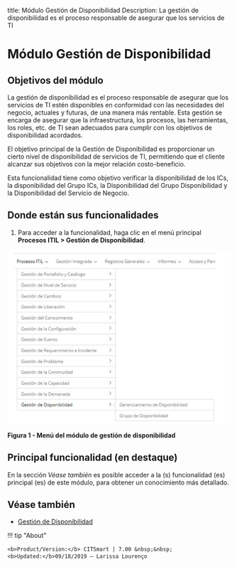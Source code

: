 title: Módulo Gestión de Disponibilidad
Description: La gestión de disponibilidad es el proceso responsable de asegurar que los servicios de TI 
# Módulo Gestión de Disponibilidad

Objetivos del módulo
-----------------------

La gestión de disponibilidad es el proceso responsable de asegurar que los servicios de TI estén disponibles en conformidad con 
las necesidades del negocio, actuales y futuras, de una manera más rentable. Esta gestión se encarga de asegurar que la 
infraestructura, los procesos, las herramientas, los roles, etc. de TI sean adecuados para cumplir con los objetivos de 
disponibilidad acordados.

El objetivo principal de la Gestión de Disponibilidad es proporcionar un cierto nivel de disponibilidad de servicios de TI, 
permitiendo que el cliente alcanzar sus objetivos con la mejor relación costo-beneficio.

Esta funcionalidad tiene como objetivo verificar la disponibilidad de los ICs, la disponibilidad del Grupo ICs, la Disponibilidad 
del Grupo Disponibilidad y la Disponibilidad del Servicio de Negocio.

Donde están sus funcionalidades
---------------------------------

1. Para acceder a la funcionalidad, haga clic en el menú principal **Procesos ITIL > Gestión de Disponibilidad**.

![Menu](images/modulo.img1.jpg)

**Figura 1 - Menú del módulo de gestión de disponibilidad**

Principal funcionalidad (en destaque)
----------------------------------------

En la sección *Véase también* es posible acceder a la (s) funcionalidad (es) principal (es) de este módulo, para obtener un 
conocimiento más detallado.

Véase también
-----------------

- [Gestión de Disponibilidad](/es-es/citsmart-platform-7/processes/availability/availability-management.html)

!!! tip "About"

    <b>Product/Version:</b> CITSmart | 7.00 &nbsp;&nbsp;
    <b>Updated:</b>09/18/2019 – Larissa Lourenço
